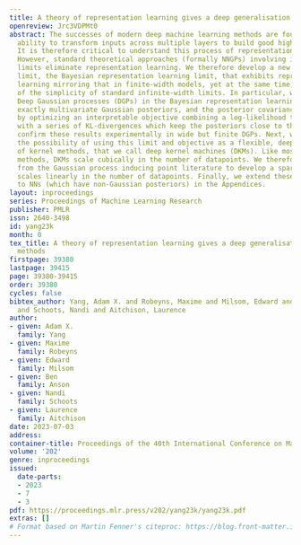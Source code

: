 ```yaml
---
title: A theory of representation learning gives a deep generalisation of kernel methods
openreview: Jrc3VDPMt0
abstract: The successes of modern deep machine learning methods are founded on their
  ability to transform inputs across multiple layers to build good high-level representations.
  It is therefore critical to understand this process of representation learning.
  However, standard theoretical approaches (formally NNGPs) involving infinite width
  limits eliminate representation learning. We therefore develop a new infinite width
  limit, the Bayesian representation learning limit, that exhibits representation
  learning mirroring that in finite-width models, yet at the same time, retains some
  of the simplicity of standard infinite-width limits. In particular, we show that
  Deep Gaussian processes (DGPs) in the Bayesian representation learning limit have
  exactly multivariate Gaussian posteriors, and the posterior covariances can be obtained
  by optimizing an interpretable objective combining a log-likelihood to improve performance
  with a series of KL-divergences which keep the posteriors close to the prior. We
  confirm these results experimentally in wide but finite DGPs. Next, we introduce
  the possibility of using this limit and objective as a flexible, deep generalisation
  of kernel methods, that we call deep kernel machines (DKMs). Like most naive kernel
  methods, DKMs scale cubically in the number of datapoints. We therefore use methods
  from the Gaussian process inducing point literature to develop a sparse DKM that
  scales linearly in the number of datapoints. Finally, we extend these approaches
  to NNs (which have non-Gaussian posteriors) in the Appendices.
layout: inproceedings
series: Proceedings of Machine Learning Research
publisher: PMLR
issn: 2640-3498
id: yang23k
month: 0
tex_title: A theory of representation learning gives a deep generalisation of kernel
  methods
firstpage: 39380
lastpage: 39415
page: 39380-39415
order: 39380
cycles: false
bibtex_author: Yang, Adam X. and Robeyns, Maxime and Milsom, Edward and Anson, Ben
  and Schoots, Nandi and Aitchison, Laurence
author:
- given: Adam X.
  family: Yang
- given: Maxime
  family: Robeyns
- given: Edward
  family: Milsom
- given: Ben
  family: Anson
- given: Nandi
  family: Schoots
- given: Laurence
  family: Aitchison
date: 2023-07-03
address: 
container-title: Proceedings of the 40th International Conference on Machine Learning
volume: '202'
genre: inproceedings
issued:
  date-parts:
  - 2023
  - 7
  - 3
pdf: https://proceedings.mlr.press/v202/yang23k/yang23k.pdf
extras: []
# Format based on Martin Fenner's citeproc: https://blog.front-matter.io/posts/citeproc-yaml-for-bibliographies/
---
```

